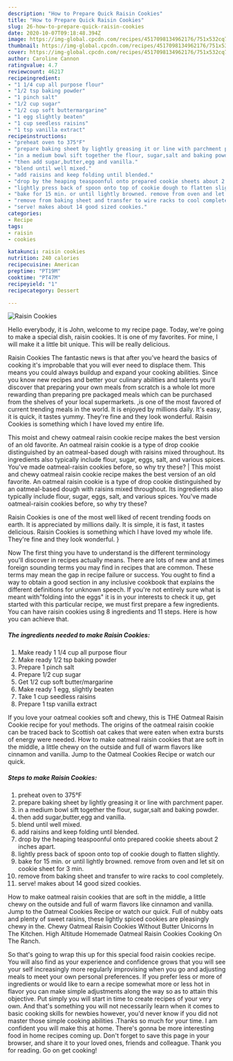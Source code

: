 ```yaml
---
description: "How to Prepare Quick Raisin Cookies"
title: "How to Prepare Quick Raisin Cookies"
slug: 26-how-to-prepare-quick-raisin-cookies
date: 2020-10-07T09:18:48.394Z
image: https://img-global.cpcdn.com/recipes/4517098134962176/751x532cq70/raisin-cookies-recipe-main-photo.jpg
thumbnail: https://img-global.cpcdn.com/recipes/4517098134962176/751x532cq70/raisin-cookies-recipe-main-photo.jpg
cover: https://img-global.cpcdn.com/recipes/4517098134962176/751x532cq70/raisin-cookies-recipe-main-photo.jpg
author: Caroline Cannon
ratingvalue: 4.7
reviewcount: 46217
recipeingredient:
- "1 1/4 cup all purpose flour"
- "1/2 tsp baking powder"
- "1 pinch salt"
- "1/2 cup sugar"
- "1/2 cup soft buttermargarine"
- "1 egg slightly beaten"
- "1 cup seedless raisins"
- "1 tsp vanilla extract"
recipeinstructions:
- "preheat oven to 375°F"
- "prepare baking sheet by lightly greasing it or line with parchment paper."
- "in a medium bowl sift together the flour, sugar,salt and baking powder."
- "then add sugar,butter,egg and vanilla."
- "blend until well mixed."
- "add raisins and keep folding until blended."
- "drop by the heaping teaspoonful onto prepared cookie sheets about 2 inches apart."
- "lightly press back of spoon onto top of cookie dough to flatten slightly."
- "bake for 15 min. or until lightly browned. remove from oven and let sit on cookie sheet for 3 min."
- "remove from baking sheet and transfer to wire racks to cool completely."
- "serve! makes about 14 good sized cookies."
categories:
- Recipe
tags:
- raisin
- cookies

katakunci: raisin cookies 
nutrition: 240 calories
recipecuisine: American
preptime: "PT19M"
cooktime: "PT47M"
recipeyield: "1"
recipecategory: Dessert

---
```



![Raisin Cookies](https://img-global.cpcdn.com/recipes/4517098134962176/751x532cq70/raisin-cookies-recipe-main-photo.jpg)

Hello everybody, it is John, welcome to my recipe page. Today, we're going to make a special dish, raisin cookies. It is one of my favorites. For mine, I will make it a little bit unique. This will be really delicious.

Raisin Cookies The fantastic news is that after you've heard the basics of cooking it's improbable that you will ever need to displace them. This means you could always buildup and expand your cooking abilities. Since you know new recipes and better your culinary abilities and talents you'll discover that preparing your own meals from scratch is a whole lot more rewarding than preparing pre packaged meals which can be purchased from the shelves of your local supermarkets.
,is one of the most favored of current trending meals in the world. It is enjoyed by millions daily. It's easy, it is quick, it tastes yummy. They're fine and they look wonderful. Raisin Cookies is something which I have loved my entire life.

This moist and chewy oatmeal raisin cookie recipe makes the best version of an old favorite. An oatmeal raisin cookie is a type of drop cookie distinguished by an oatmeal-based dough with raisins mixed throughout. Its ingredients also typically include flour, sugar, eggs, salt, and various spices. You&#39;ve made oatmeal-raisin cookies before, so why try these?
|
This moist and chewy oatmeal raisin cookie recipe makes the best version of an old favorite. An oatmeal raisin cookie is a type of drop cookie distinguished by an oatmeal-based dough with raisins mixed throughout. Its ingredients also typically include flour, sugar, eggs, salt, and various spices. You&#39;ve made oatmeal-raisin cookies before, so why try these?

Raisin Cookies is one of the most well liked of recent trending foods on earth. It is appreciated by millions daily. It is simple, it is fast, it tastes delicious. Raisin Cookies is something which I have loved my whole life. They're fine and they look wonderful.
}

Now The first thing you have to understand is the different terminology you'll discover in recipes actually means. There are lots of new and at times foreign sounding terms you may find in recipes that are common. These terms may mean the gap in recipe failure or success. You ought to find a way to obtain a good section in any inclusive cookbook that explains the different definitions for unknown speech. If you're not entirely sure what is meant with"folding into the eggs" it is in your interests to check it up,
get started with this particular recipe, we must first prepare a few ingredients. You can have raisin cookies using 8 ingredients and 11 steps. Here is how you can achieve that.

<!--inarticleads1-->

##### The ingredients needed to make Raisin Cookies:

1. Make ready 1 1/4 cup all purpose flour
1. Make ready 1/2 tsp baking powder
1. Prepare 1 pinch salt
1. Prepare 1/2 cup sugar
1. Get 1/2 cup soft butter/margarine
1. Make ready 1 egg, slightly beaten
1. Take 1 cup seedless raisins
1. Prepare 1 tsp vanilla extract


If you love your oatmeal cookies soft and chewy, this is THE Oatmeal Raisin Cookie recipe for you! methods. The origins of the oatmeal raisin cookie can be traced back to Scottish oat cakes that were eaten when extra bursts of energy were needed. How to make oatmeal raisin cookies that are soft in the middle, a little chewy on the outside and full of warm flavors like cinnamon and vanilla. Jump to the Oatmeal Cookies Recipe or watch our quick. 

<!--inarticleads2-->

##### Steps to make Raisin Cookies:

1. preheat oven to 375°F
1. prepare baking sheet by lightly greasing it or line with parchment paper.
1. in a medium bowl sift together the flour, sugar,salt and baking powder.
1. then add sugar,butter,egg and vanilla.
1. blend until well mixed.
1. add raisins and keep folding until blended.
1. drop by the heaping teaspoonful onto prepared cookie sheets about 2 inches apart.
1. lightly press back of spoon onto top of cookie dough to flatten slightly.
1. bake for 15 min. or until lightly browned. remove from oven and let sit on cookie sheet for 3 min.
1. remove from baking sheet and transfer to wire racks to cool completely.
1. serve! makes about 14 good sized cookies.


How to make oatmeal raisin cookies that are soft in the middle, a little chewy on the outside and full of warm flavors like cinnamon and vanilla. Jump to the Oatmeal Cookies Recipe or watch our quick. Full of nubby oats and plenty of sweet raisins, these lightly spiced cookies are pleasingly chewy in the. Chewy Oatmeal Raisin Cookies Without Butter Unicorns In The Kitchen. High Altitude Homemade Oatmeal Raisin Cookies Cooking On The Ranch. 

So that's going to wrap this up for this special food raisin cookies recipe. You will also find as your experience and confidence grows that you will see your self increasingly more regularly improvising when you go and adjusting meals to meet your own personal preferences. If you prefer less or more of ingredients or would like to earn a recipe somewhat more or less hot in flavor you can make simple adjustments along the way so as to attain this objective. Put simply you will start in time to create recipes of your very own. And that's something you will not necessarily learn when it comes to basic cooking skills for newbies however, you'd never know if you did not master those simple cooking abilities .Thanks so much for your time. I am confident you will make this at home. There's gonna be more interesting food in home recipes coming up. Don't forget to save this page in your browser, and share it to your loved ones, friends and colleague. Thank you for reading. Go on get cooking!
